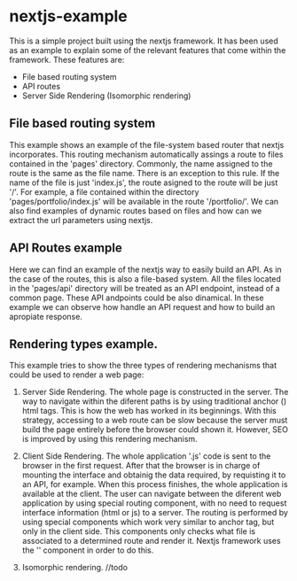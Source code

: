 # nextjs-example

This is a simple project built using the nextjs framework. It has been used as an example to explain some of the relevant features that come within the framework. These features are:
* File based routing system
* API routes
* Server Side Rendering (Isomorphic rendering)


File based routing system
-------------------------
This example shows an example of the file-system based router that nextjs incorporates. This routing mechanism automatically assings a route to files contained in the 'pages' directory. Commonly, the name assigned to the route is the same as the file name. There is an exception to this rule. If the name of the file is just 'index.js', the route asigned to the route will be just '/'. For example, a file contained within the directory 'pages/portfolio/index.js' will be available in the route '/portfolio/'. We can also find examples of dynamic routes based on files and how can we extract the url parameters using nextjs.


API Routes example
-------------------------
Here we can find an example of the nextjs way to easily build an API. As in the case of the routes, this is also a file-based system. All the files located in the 'pages/api' directory will be treated as an API endpoint, instead of a common page. These API andpoints could be also dinamical. In these example we can observe how handle an API request and how to build an apropiate response.



Rendering types example.
-------------------------
This example tries to show the three types of rendering mechanisms that could be used to render a web page:
1. Server Side Rendering. The whole page is constructed in the server. The way to navigate within the diferent paths is by using traditional anchor (<a>) html tags. This is how the web has worked in its beginnings. With this strategy, accessing to a web route can be slow because the server must build the page entirely before the browser could shown it. However, SEO is improved by using this rendering mechanism.

2. Client Side Rendering. The whole application '.js' code is sent to the browser in the first request. After that the browser is in charge of mounting the interface and obtainig the data required, by requisting it to an API, for example. When this process finishes, the whole application is available at the client. The user can navigate between the diferent web application by using special routing component, with no need to request interface information (html or js) to a server. The routing is performed by using special components which work very similar to anchor tag, but only in the client side. This components only checks what file is associated to a determined route and render it. Nextjs framework uses the '<Link>' component in order to do this.

3. Isomorphic rendering. //todo

